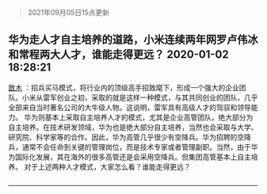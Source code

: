 > 2021年09月05日15点更新
<link rel="stylesheet" href="https://cdn.jsdelivr.net/gh/taotie6/sampleJSON@main/css/photo_show.css">


 ## 华为走人才自主培养的道路，小米连续两年网罗卢伟冰和常程两大人才，谁能走得更远？ 2020-01-02 18:28:21

 [㪚木](https://www.coolapk.com/feed/15694891?shareKey=ODgyMWU0MDk0ODIxNjEzMTc1MTE~) ：招兵买马模式，将行业内的顶级高手招致麾下，形成一个强大的企业团队。小米从雷军创业之初，采取的就是这样一种模式，与其共同创业的团队，几乎全部来自当时著名公司的大牛级人物。这说明，雷军具有高级人才的驾驭和领导能力。
华为则基本上采取自主培养人才的模式，尤其是企业高管团队<!--break-->，绝大部分为自主培养。在技术研发领域，华为也是绝大部分自主培养，当然也会采取与大学、研究院、科学家等的合作。因此，华为高管几乎很少有空降兵。华为招聘的空降兵，通常不会任命到关键的管理岗位，而是技术专家或者管理副职。当然，由于华为国际化发展，其在海外的很多高管还是会采用空降兵。但集团高管基本上自主培养。
对于上述两种人才模式，大家怎么看？谁能走得更远？ 

<div class="album">
<img class="img-item" src="" />
</div>

 ------- 

